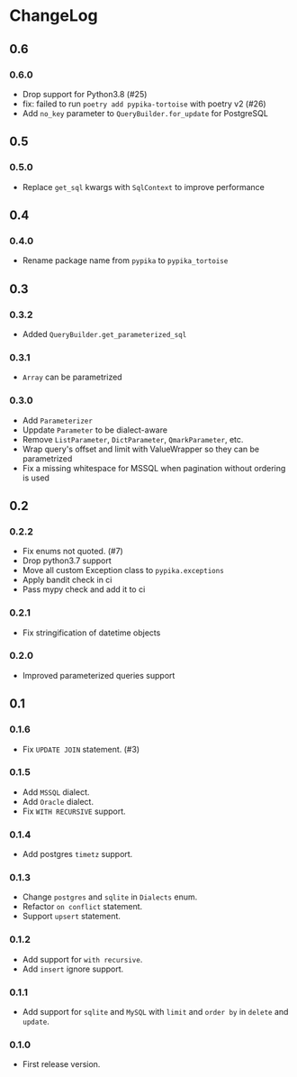# ChangeLog

## 0.6

### 0.6.0

- Drop support for Python3.8 (#25)
- fix: failed to run `poetry add pypika-tortoise` with poetry v2 (#26)
- Add `no_key` parameter to `QueryBuilder.for_update` for PostgreSQL

## 0.5

### 0.5.0

- Replace `get_sql` kwargs with `SqlContext` to improve performance

## 0.4

### 0.4.0
- Rename package name from `pypika` to `pypika_tortoise`

## 0.3

### 0.3.2
- Added `QueryBuilder.get_parameterized_sql`

### 0.3.1
- `Array` can be parametrized

### 0.3.0
- Add `Parameterizer`
- Uppdate `Parameter` to be dialect-aware
- Remove `ListParameter`, `DictParameter`, `QmarkParameter`, etc.
- Wrap query's offset and limit with ValueWrapper so they can be parametrized
- Fix a missing whitespace for MSSQL when pagination without ordering is used

## 0.2

### 0.2.2
- Fix enums not quoted. (#7)
- Drop python3.7 support
- Move all custom Exception class to `pypika.exceptions`
- Apply bandit check in ci
- Pass mypy check and add it to ci

### 0.2.1
- Fix stringification of datetime objects

### 0.2.0
- Improved parameterized queries support

## 0.1

### 0.1.6

- Fix `UPDATE JOIN` statement. (#3)

### 0.1.5

- Add `MSSQL` dialect.
- Add `Oracle` dialect.
- Fix `WITH RECURSIVE` support.

### 0.1.4

- Add postgres `timetz` support.

### 0.1.3

- Change `postgres` and `sqlite` in `Dialects` enum.
- Refactor `on conflict` statement.
- Support `upsert` statement.

### 0.1.2

- Add support for `with recursive`.
- Add `insert` ignore support.

### 0.1.1

- Add support for `sqlite` and `MySQL` with `limit` and `order by` in `delete` and `update`.

### 0.1.0

- First release version.
